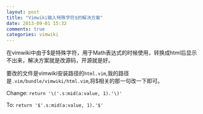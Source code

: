 ```yaml
---
layout: post
title: "Vimwiki输入特殊字符$的解决方案"
date: 2013-09-01 15:32
comments: true
categories: vimwiki
---
```

在vimwiki中由于$是特殊字符，用于Math表达式的时候使用，转换成html后显示不出来，解决方案就是改源码，开源就是好。

要改的文件是vimwiki安装路径的`html.vim`,我的路径是`.vim/bundle/vimwiki/html.vim`,将$相关的那一句改一下即可。

Change:
  `return '\('.s:mid(a:value, 1).'\)'`

  To:
   `return '$'.s:mid(a:value, 1).'$'`

